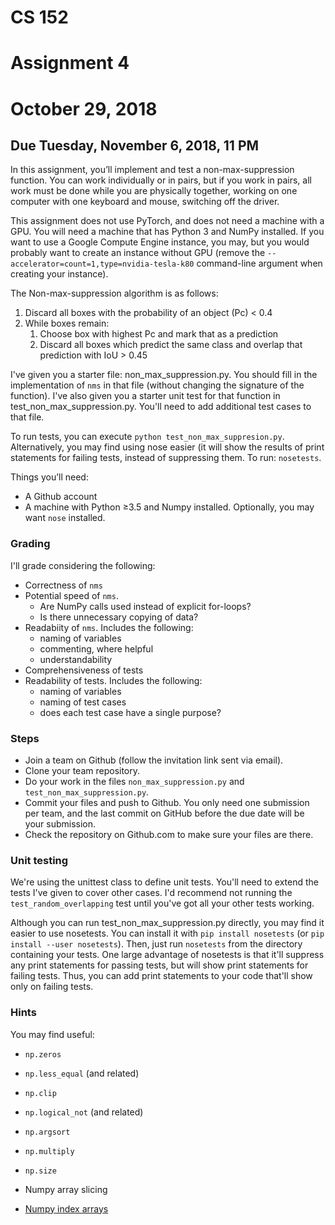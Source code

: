 # CS 152
# Assignment 4
# October 29, 2018
##  Due Tuesday, November 6, 2018, 11 PM

In this assignment, you’ll implement and test a non-max-suppression function.  You can work individually or in pairs, but if you work in pairs, all work must be done while you are physically together, working on one computer with one keyboard and mouse, switching off the driver.

This assignment does not use PyTorch, and does not need a machine with a GPU.  You will need a machine 
that has Python 3 and NumPy installed.  If you want to use a Google Compute Engine instance, you may, 
but you would probably want to create an instance without GPU (remove the ```--accelerator=count=1,type=nvidia-tesla-k80``` command-line argument when creating your instance). 

The Non-max-suppression algorithm is as follows:

1. Discard all boxes with the probability of an object (Pc) < 0.4
2. While boxes remain:
    1. Choose box with highest Pc and  mark that as a prediction
    2. Discard all boxes which predict the same class and overlap that
       prediction with IoU > 0.45
       

I've given you a starter file: non_max_suppression.py. You should fill in the implementation of ```nms```
in that file (without changing the signature of the function). I've also given you a starter unit test 
for that function in test_non_max_suppression.py. You'll need to add additional test cases to that file.

To run tests, you can execute ```python test_non_max_suppresion.py```.
Alternatively, you may find using nose easier (it will show the results of print statements for failing tests, instead of suppressing them.  To run: ```nosetests```.



Things you’ll need:

* A Github account
* A machine with Python ≥3.5 and Numpy installed. Optionally, you may want ```nose``` installed.


### Grading
I'll grade considering the following:

* Correctness of ```nms```
* Potential speed of ```nms```. 
    * Are NumPy calls used instead of explicit for-loops?
    * Is there unnecessary copying of data?
* Readabiity of ```nms```. Includes the following:
    * naming of variables
    * commenting, where helpful
    * understandability
* Comprehensiveness of tests
* Readability of tests. Includes the following:
    * naming of variables
    * naming of test cases
    * does each test case have a single purpose?

### Steps

* Join a team on Github (follow the invitation link sent via email).
* Clone your team repository.
* Do your work in the files ```non_max_suppression.py``` and ```test_non_max_suppression.py```.
* Commit your files and push to Github. You only need one submission per team, and the last commit on GitHub before the due date will be your submission.
* Check the repository on Github.com to make sure your files are there.

### Unit testing
We're using the unittest class to define unit tests.  You'll need to extend the tests I've given to cover
other cases. I'd recommend not running the ```test_random_overlapping``` test until you've got all your
other tests working.

Although you can run test_non_max_suppression.py directly, you may find it easier to use nosetests.
You can install it with ```pip install nosetests``` (or ```pip install --user nosetests```). Then, just run
```nosetests``` from the directory containing your tests.
One large advantage of nosetests is that it'll suppress any print statements for passing tests, but will 
show print statements for failing tests.  Thus, you can add print statements to your code that'll show
only on failing tests.

### Hints
You may find useful:

* ```np.zeros```
* ```np.less_equal``` (and related)
* ```np.clip```
* ```np.logical_not``` (and related)
* ```np.argsort```
* ```np.multiply```
* ```np.size```
* Numpy array slicing

*  [Numpy index arrays](https://docs.scipy.org/doc/numpy-1.15.1/user/basics.indexing.html#index-arrays)

